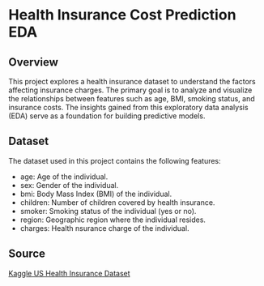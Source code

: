 # Health Insurance Cost Prediction EDA

## Overview
This project explores a health insurance dataset to understand the factors affecting insurance charges. The primary goal is to analyze and visualize the relationships between features such as age, BMI, smoking status, and insurance costs. The insights gained from this exploratory data analysis (EDA) serve as a foundation for building predictive models.

## Dataset
The dataset used in this project contains the following features:
- age: Age of the individual.
- sex: Gender of the individual.
- bmi: Body Mass Index (BMI) of the individual.
- children: Number of children covered by health insurance.
- smoker: Smoking status of the individual (yes or no).
- region: Geographic region where the individual resides.
- charges: Health nsurance charge of the individual.

## Source 
[Kaggle US Health Insurance Dataset](https://www.kaggle.com/datasets/teertha/ushealthinsurancedataset)
